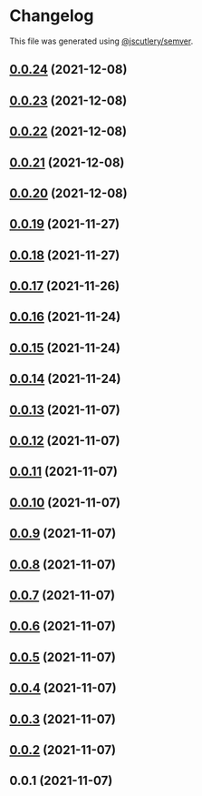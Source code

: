 # Changelog

This file was generated using [@jscutlery/semver](https://github.com/jscutlery/semver).

## [0.0.24](https://github.com/plimble/jaco/compare/lambda-0.0.23...lambda-0.0.24) (2021-12-08)



## [0.0.23](https://github.com/plimble/jaco/compare/lambda-0.0.22...lambda-0.0.23) (2021-12-08)



## [0.0.22](https://github.com/plimble/jaco/compare/lambda-0.0.21...lambda-0.0.22) (2021-12-08)



## [0.0.21](https://github.com/plimble/jaco/compare/lambda-0.0.20...lambda-0.0.21) (2021-12-08)



## [0.0.20](https://github.com/plimble/jaco/compare/lambda-0.0.19...lambda-0.0.20) (2021-12-08)



## [0.0.19](https://github.com/plimble/jaco/compare/lambda-0.0.18...lambda-0.0.19) (2021-11-27)



## [0.0.18](https://github.com/plimble/jaco/compare/lambda-0.0.17...lambda-0.0.18) (2021-11-27)



## [0.0.17](https://github.com/plimble/jaco/compare/lambda-0.0.16...lambda-0.0.17) (2021-11-26)



## [0.0.16](https://github.com/plimble/jaco/compare/lambda-0.0.15...lambda-0.0.16) (2021-11-24)



## [0.0.15](https://github.com/plimble/jaco/compare/lambda-0.0.14...lambda-0.0.15) (2021-11-24)



## [0.0.14](https://github.com/plimble/jaco/compare/lambda-0.0.13...lambda-0.0.14) (2021-11-24)



## [0.0.13](https://github.com/plimble/jaco/compare/lambda-0.0.12...lambda-0.0.13) (2021-11-07)



## [0.0.12](https://github.com/plimble/jaco/compare/lambda-0.0.11...lambda-0.0.12) (2021-11-07)



## [0.0.11](https://github.com/plimble/jaco/compare/lambda-0.0.10...lambda-0.0.11) (2021-11-07)



## [0.0.10](https://github.com/plimble/jaco/compare/lambda-0.0.9...lambda-0.0.10) (2021-11-07)



## [0.0.9](https://github.com/plimble/jaco/compare/lambda-0.0.8...lambda-0.0.9) (2021-11-07)



## [0.0.8](https://github.com/plimble/jaco/compare/lambda-0.0.7...lambda-0.0.8) (2021-11-07)



## [0.0.7](https://github.com/plimble/jaco/compare/lambda-0.0.6...lambda-0.0.7) (2021-11-07)



## [0.0.6](https://github.com/plimble/jaco/compare/lambda-0.0.5...lambda-0.0.6) (2021-11-07)



## [0.0.5](https://github.com/plimble/jaco/compare/lambda-0.0.4...lambda-0.0.5) (2021-11-07)



## [0.0.4](https://github.com/plimble/jaco/compare/lambda-0.0.3...lambda-0.0.4) (2021-11-07)



## [0.0.3](https://github.com/plimble/jaco/compare/lambda-0.0.2...lambda-0.0.3) (2021-11-07)



## [0.0.2](https://github.com/plimble/jaco/compare/lambda-0.0.1...lambda-0.0.2) (2021-11-07)



## 0.0.1 (2021-11-07)
